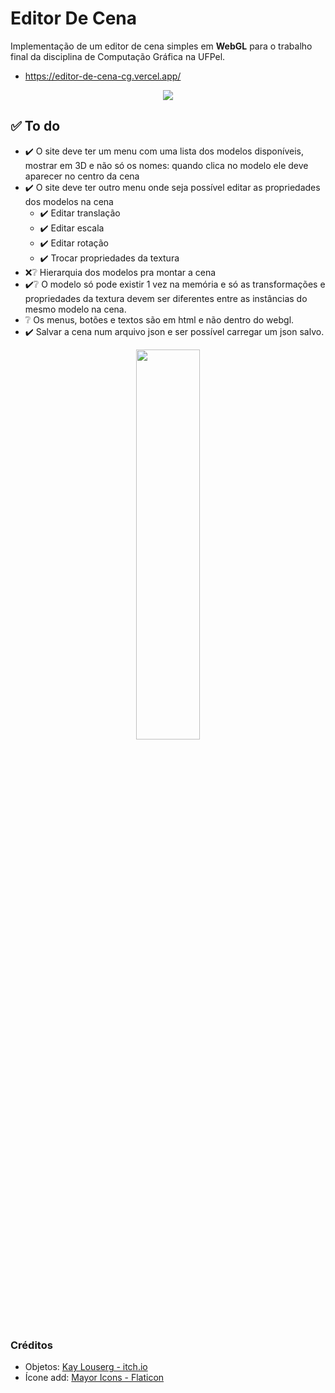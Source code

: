 # Editor De Cena 
Implementação de um editor de cena simples em __WebGL__ para o trabalho final da disciplina de Computação Gráfica na UFPel.

* https://editor-de-cena-cg.vercel.app/

<p align="center">
<img src="https://github.com/bihw/EditorDeCenaCG/assets/76601652/fb382c1a-5de5-45ab-bb91-f5aafbb4a7ce">
</p>


## ✅ To do
* ✔️ O site deve ter um menu com uma lista dos modelos disponíveis, mostrar em 3D e não só os
nomes: quando clica no modelo ele deve aparecer no centro da cena
* ✔️ O site deve ter outro menu onde seja possível editar as propriedades dos modelos na cena
   * ✔️ Editar translação
   * ✔️ Editar escala
   * ✔️ Editar rotação
   * ✔️ Trocar propriedades da textura
* ❌❔ Hierarquia dos modelos pra montar a cena
* ✔️❔ O modelo só pode existir 1 vez na memória e só as transformações e propriedades da textura
devem ser diferentes entre as instâncias do mesmo modelo na cena.
* ❔ Os menus, botões e textos são em html e não dentro do webgl.
* ✔️ Salvar a cena num arquivo json e ser possível carregar um json salvo.

<p align="center">
<img src="https://github.com/bihw/EditorDeCenaCG/assets/76601652/896f8479-809c-4175-8779-7bd6a714608c" width="45%" height="40%" >
</p>


### Créditos
* Objetos: <a href="https://kaylousberg.itch.io/halloween-bits">Kay Louserg - itch.io</a>
* Ícone add: <a href="https://www.flaticon.com/br/icones-gratis/adicionar-botao">Mayor Icons - Flaticon</a>
